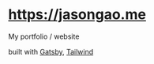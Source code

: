 # <https://jasongao.me>

My portfolio / website

built with [Gatsby](https://www.gatsbyjs.com/), [Tailwind](https://tailwindcss.com/)
